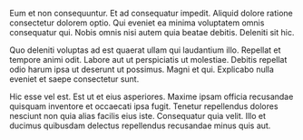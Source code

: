 Eum et non consequuntur. Et ad consequatur impedit. Aliquid dolore ratione consectetur dolorem optio. Qui eveniet ea minima voluptatem omnis consequatur qui. Nobis omnis nisi autem quia beatae debitis. Deleniti sit hic.
 Quo deleniti voluptas ad est quaerat ullam qui laudantium illo. Repellat et tempore animi odit. Labore aut ut perspiciatis ut molestiae. Debitis repellat odio harum ipsa ut deserunt ut possimus. Magni et qui. Explicabo nulla eveniet et saepe consectetur sunt.
 Hic esse vel est. Est ut et eius asperiores. Maxime ipsam officia recusandae quisquam inventore et occaecati ipsa fugit. Tenetur repellendus dolores nesciunt non quia alias facilis eius iste. Consequatur quia velit. Illo et ducimus quibusdam delectus repellendus recusandae minus quis aut.